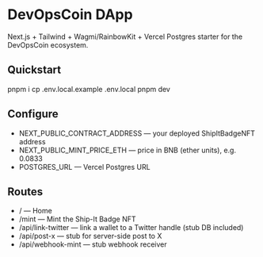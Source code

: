 # DevOpsCoin DApp

Next.js + Tailwind + Wagmi/RainbowKit + Vercel Postgres starter for the DevOpsCoin ecosystem.

## Quickstart

pnpm i
cp .env.local.example .env.local
pnpm dev

## Configure

- NEXT_PUBLIC_CONTRACT_ADDRESS — your deployed ShipItBadgeNFT address
- NEXT_PUBLIC_MINT_PRICE_ETH — price in BNB (ether units), e.g. 0.0833
- POSTGRES_URL — Vercel Postgres URL

## Routes
- / — Home
- /mint — Mint the Ship-It Badge NFT
- /api/link-twitter — link a wallet to a Twitter handle (stub DB included)
- /api/post-x — stub for server-side post to X
- /api/webhook-mint — stub webhook receiver
